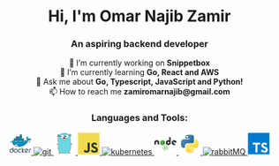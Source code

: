 <h1 align="center">Hi, I'm Omar Najib Zamir</h1>
<h3 align="center">An aspiring backend developer</h3>

<p align="center">
 🔭 I’m currently working on <b>Snippetbox</b><br>
 🌱 I’m currently learning <b>Go, React and AWS</b><br>
 💬 Ask me about <b>Go, Typescript, JavaScript and Python!</b><br>
 📫 How to reach me <b>zamiromarnajib@gmail.com</b>
</p>


<p align="center">
 <!-- Add your social links here -->
</p>

<h3 align="center">Languages and Tools:</h3>
<p align="center">
 <a href="https://www.docker.com/" target="_blank" rel="noreferrer">
   <img src="https://raw.githubusercontent.com/devicons/devicon/master/icons/docker/docker-original-wordmark.svg" alt="docker" width="40" height="40"/>
 </a>
 <a href="https://git-scm.com/" target="_blank" rel="noreferrer">
   <img src="https://www.vectorlogo.zone/logos/git-scm/git-scm-icon.svg" alt="git" width="40" height="40"/>
 </a>
 <a href="https://golang.org" target="_blank" rel="noreferrer">
   <img src="https://raw.githubusercontent.com/devicons/devicon/master/icons/go/go-original.svg" alt="go" width="40" height="40"/>
 </a>
 <a href="https://developer.mozilla.org/en-US/docs/Web/JavaScript" target="_blank" rel="noreferrer">
   <img src="https://raw.githubusercontent.com/devicons/devicon/master/icons/javascript/javascript-original.svg" alt="javascript" width="40" height="40"/>
 </a>
 <a href="https://kubernetes.io" target="_blank" rel="noreferrer">
   <img src="https://www.vectorlogo.zone/logos/kubernetes/kubernetes-icon.svg" alt="kubernetes" width="40" height="40"/>
 </a>
 <a href="https://nodejs.org" target="_blank" rel="noreferrer">
   <img src="https://raw.githubusercontent.com/devicons/devicon/master/icons/nodejs/nodejs-original-wordmark.svg" alt="nodejs" width="40" height="40"/>
 </a>
 <a href="https://www.python.org" target="_blank" rel="noreferrer">
   <img src="https://raw.githubusercontent.com/devicons/devicon/master/icons/python/python-original.svg" alt="python" width="40" height="40"/>
 </a>
 <a href="https://www.rabbitmq.com" target="_blank" rel="noreferrer">
   <img src="https://www.vectorlogo.zone/logos/rabbitmq/rabbitmq-icon.svg" alt="rabbitMQ" width="40" height="40"/>
 </a>
 <a href="https://www.typescriptlang.org/" target="_blank" rel="noreferrer">
   <img src="https://raw.githubusercontent.com/devicons/devicon/master/icons/typescript/typescript-original.svg" alt="typescript" width="40" height="40"/>
 </a>
</p>
